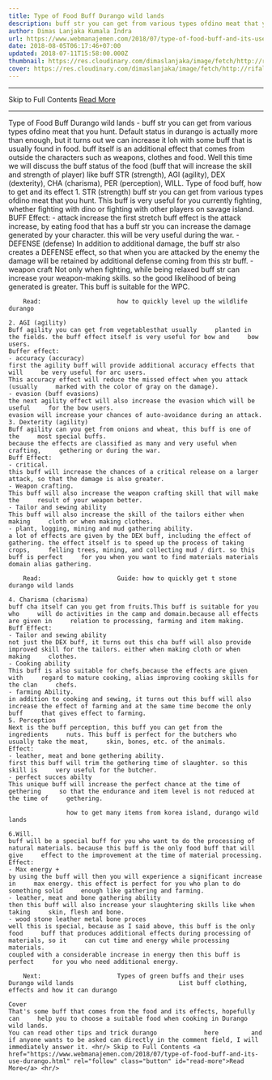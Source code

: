 ```yaml
---
title: Type of Food Buff Durango wild lands
description: buff str you can get from various types ofdino meat that you hunt.
author: Dimas Lanjaka Kumala Indra
url: https://www.webmanajemen.com/2018/07/type-of-food-buff-and-its-use-durango.html
date: 2018-08-05T06:17:46+07:00
updated: 2018-07-11T15:58:00.000Z
thumbnail: https://res.cloudinary.com/dimaslanjaka/image/fetch/http://rifaldy.com/wp-content/uploads/2018/05/durango.png
cover: https://res.cloudinary.com/dimaslanjaka/image/fetch/http://rifaldy.com/wp-content/uploads/2018/05/durango.png
---
```


<hr/> Skip to Full Contents <a href="https://www.webmanajemen.com/2018/07/type-of-food-buff-and-its-use-durango.html" rel="follow" class="button" id="read-more">Read More</a> <hr/> Type of Food Buff Durango wild lands - buff str you can get from various types ofdino meat that you hunt. Default status in durango is actually more than enough, but it turns out we can increase it loh with some buff that is usually found in food.
buff itself is an additional effect that comes from outside the characters such as weapons, clothes and food.
 Well this time we will discuss the buff status of the food (buff that will increase the skill and strength of player) like buff STR (strength), AGI (agility), DEX (dexterity), CHA (charisma), PER (perception), WILL.  
    Type of food buff, how to get and its effect 
    1. STR (strength) 
buff str you can get from various types ofdino    meat that you hunt. 
    This buff is very useful for you currently fighting, whether fighting with     dino or fighting with other players on savage island. 
    BUFF Effect: 
    - attack increase
    the first stretch buff effect is the attack increase, by eating food that     has a buff str you can increase the damage generated by your character. 
    this will be very useful during the war. 
    - DEFENSE (defense)
    In addition to additional damage, the buff str also creates a DEFENSE     effect, so that when you are attacked by the enemy the damage will be     retained by additional defense coming from this str buff. 
     - weapon craft
    Not only when fighting, while being relaxed buff str can increase your     weapon-making skills. 
    so the good likelihood of being generated is greater. This buff is suitable     for the WPC. 
    
        Read:                     how to quickly level up the wildlife durango             

    2. AGI (agility) 
    Buff agility you can get from vegetablesthat usually     planted in the fields. the buff effect itself is very useful for bow and     bow users. 
    Buffer effect: 
    - accuracy (accuracy)
    first the agility buff will provide additional accuracy effects that will     be very useful for arc users. 
    This accuracy effect will reduce the missed effect when you attack (usually     marked with the color of gray on the damage). 
    - evasion (buff evasions)
    the next agility effect will also increase the evasion which will be useful     for the bow users. 
    evasion will increase your chances of auto-avoidance during an attack. 
    3. Dexterity (agility) 
    Buff agility can you get from onions and wheat, this buff is one of the     most special buffs. 
    because the effects are classified as many and very useful when crafting,     gethering or during the war. 
    Buff Effect: 
    - critical.
    this buff will increase the chances of a critical release on a larger     attack, so that the damage is also greater. 
    - Weapon crafting.
    This buff will also increase the weapon crafting skill that will make the     result of your weapon better. 
    - Tailor and sewing ability
    This buff will also increase the skill of the tailors either when making     cloth or when making clothes. 
    - plant, logging, mining and mud gathering ability.
    a lot of effects are given by the DEX buff, including the effect of     gathering. the effect itself is to speed up the process of taking crops,     felling trees, mining, and collecting mud / dirt. so this buff is perfect     for you when you want to find materials materials domain alias gathering. 
    
        Read:                     Guide: how to quickly get t stone durango wild lands             

    4. Charisma (charisma) 
    buff cha itself can you get from fruits.This buff is suitable for you who     will do activities in the camp and domain.because all effects are given in     relation to processing, farming and item making. 
    Buff Effect: 
    - Tailor and sewing ability
    not just the DEX buff, it turns out this cha buff will also provide     improved skill for the tailors. either when making cloth or when making     clothes. 
    - Cooking ability
    This buff is also suitable for chefs.because the effects are given with     regard to mature cooking, alias improving cooking skills for the clan     chefs. 
    - farming Ability.
    in addition to cooking and sewing, it turns out this buff will also     increase the effect of farming and at the same time become the only buff     that gives effect to farming. 
    5. Perception 
    Next is the buff perception, this buff you can get from the ingredients     nuts. This buff is perfect for the butchers who usually take the meat,     skin, bones, etc. of the animals. 
    Effect: 
    - leather, meat and bone gethering ability.
    first this buff will trim the gethering time of slaughter. so this skill is     very useful for the butcher. 
    - perfect succes abilty
    This unique buff will increase the perfect chance at the time of gethering     so that the endurance and item level is not reduced at the time of     gethering. 
    
                    how to get many items from korea island, durango wild lands             

    6.Will. 
    buff will be a special buff for you who want to do the processing of     natural materials. because this buff is the only food buff that will give     effect to the improvement at the time of material processing. 
    Effect: 
    - Max energy +
    by using the buff will then you will experience a significant increase in     max energy. this effect is perfect for you who plan to do something solid     enough like gathering and farming. 
    - leather, meat and bone gathering ability
    then this buff will also increase your slaughtering skills like when taking     skin, flesh and bone. 
    - wood stone leather metal bone proces
    well this is special, because as I said above, this buff is the only food     buff that produces additional effects during processing of materials, so it     can cut time and energy while processing materials. 
    coupled with a considerable increase in energy then this buff is perfect     for you who need additional energy. 
    
        Next:                     Types of green buffs and their uses Durango wild lands                             List buff clothing, effects and how it can durango             

    Cover 
    That's some buff that comes from the food and its effects, hopefully can     help you to choose a suitable food when cooking in Durango wild lands. 
    You can read other tips and trick durango             here         and if anyone wants to be asked can directly in the comment field, I will     immediately answer it. <hr/> Skip to Full Contents <a href="https://www.webmanajemen.com/2018/07/type-of-food-buff-and-its-use-durango.html" rel="follow" class="button" id="read-more">Read More</a> <hr/>